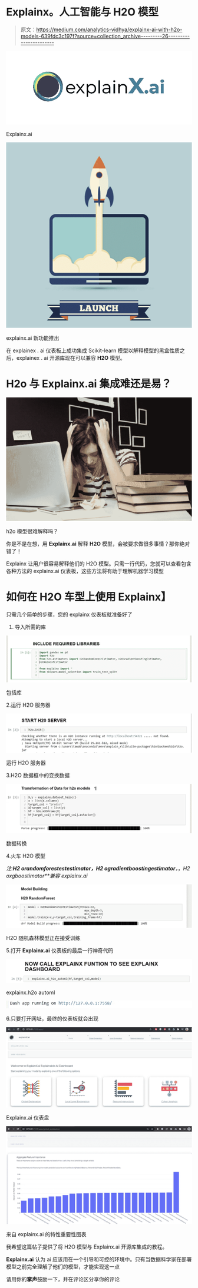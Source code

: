 # Explainx。人工智能与 H2O 模型

> 原文：<https://medium.com/analytics-vidhya/explainx-ai-with-h2o-models-639fdc3c197f?source=collection_archive---------26----------------------->

![](img/6b49060e2c82407f70f29315fc392896.png)

Explainx.ai

![](img/e03ee4e6c381512680f55ebd6286e895.png)

explainx.ai 新功能推出

在 explainex . ai 仪表板上成功集成 Scikit-learn 模型以解释模型的黑盒性质之后，explainex . ai 开源库现在可以兼容 **H2O** 模型。

# H2o 与 Explainx.ai 集成难还是易？

![](img/ba7375bcc0966fdb6f5316e561781eef.png)

h2o 模型很难解释吗？

你是不是在想，用 **Explainx.ai** 解释 **H2O** 模型，会被要求做很多事情？那你绝对错了！

Explainx 让用户很容易解释他们的 H2O 模型。只需一行代码，您就可以查看包含各种方法的 explainx.ai 仪表板，这些方法将有助于理解机器学习模型

# **如何在 H2O 车型上使用 Explainx】**

只需几个简单的步骤，您的 explainx 仪表板就准备好了

1.  导入所需的库

![](img/6d7ce0abd0fccd900ba3b274bc879415.png)

包括库

2.运行 H2O 服务器

![](img/38f68847b6483ab8289311bef2369251.png)

运行 H2O 服务器

3.H2O 数据框中的变换数据

![](img/bd8746cf678be42925710ae1f9d44579.png)

数据转换

4.火车 H2O 模型

*注:****H2 orandomforestestestimator，H2 ogradientboostingestimator****，*，*H2 oxgboostimator**兼容 explainx.ai*

![](img/30a72ea0eda538cc6bebd87daf1f28af.png)

H2O 随机森林模型正在接受训练

5.打开 **Explainx.ai** 仪表板的最后一行神奇代码

![](img/e2eb7beffae37ae16008749c91ffd8f8.png)

explainx.h2o automl

![](img/5ccf89db81c593e6ba058ca5423c3837.png)

6.只要打开网址，最终的仪表板就会出现

![](img/194897e7cf5c6830a43305e115742e95.png)

Explainx.ai 仪表盘

![](img/d9164b7b4ef1ca5158933823215475e8.png)

来自 explainx.ai 的特性重要性图表

我希望这篇帖子提供了将 H2O 模型与 Explainx.ai 开源库集成的教程。

**Explainx.ai** 认为 ai 应该用在一个引导和可控的环境中。只有当数据科学家在部署模型之前完全理解了他们的模型，才能实现这一点

请用你的**掌声**鼓励一下，并在评论区分享你的评论